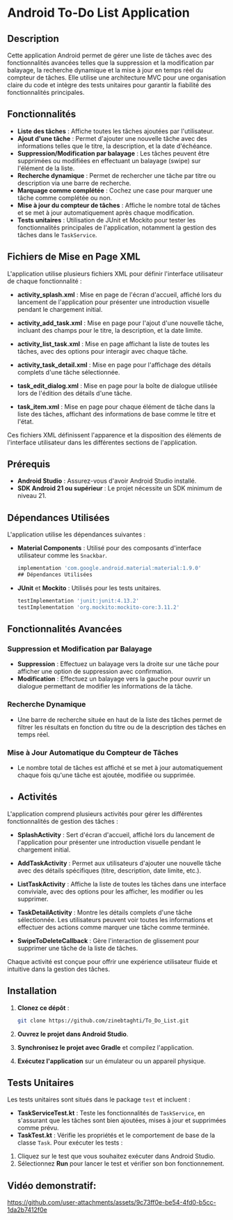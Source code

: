 # Android To-Do List Application

## Description
Cette application Android permet de gérer une liste de tâches avec des fonctionnalités avancées telles que la suppression et la modification par balayage, la recherche dynamique et la mise à jour en temps réel du compteur de tâches. Elle utilise une architecture MVC pour une organisation claire du code et intègre des tests unitaires pour garantir la fiabilité des fonctionnalités principales.

## Fonctionnalités
- **Liste des tâches** : Affiche toutes les tâches ajoutées par l'utilisateur.
- **Ajout d'une tâche** : Permet d'ajouter une nouvelle tâche avec des informations telles que le titre, la description, et la date d'échéance.
- **Suppression/Modification par balayage** : Les tâches peuvent être supprimées ou modifiées en effectuant un balayage (swipe) sur l'élément de la liste.
- **Recherche dynamique** : Permet de rechercher une tâche par titre ou description via une barre de recherche.
- **Marquage comme complétée** : Cochez une case pour marquer une tâche comme complétée ou non.
- **Mise à jour du compteur de tâches** : Affiche le nombre total de tâches et se met à jour automatiquement après chaque modification.
- **Tests unitaires** : Utilisation de JUnit et Mockito pour tester les fonctionnalités principales de l'application, notamment la gestion des tâches dans le `TaskService`.
## Fichiers de Mise en Page XML

L'application utilise plusieurs fichiers XML pour définir l'interface utilisateur de chaque fonctionnalité :

- **activity_splash.xml** : Mise en page de l'écran d'accueil, affiché lors du lancement de l'application pour présenter une introduction visuelle pendant le chargement initial.

- **activity_add_task.xml** : Mise en page pour l'ajout d'une nouvelle tâche, incluant des champs pour le titre, la description, et la date limite.

- **activity_list_task.xml** : Mise en page affichant la liste de toutes les tâches, avec des options pour interagir avec chaque tâche.

- **activity_task_detail.xml** : Mise en page pour l'affichage des détails complets d'une tâche sélectionnée.

- **task_edit_dialog.xml** : Mise en page pour la boîte de dialogue utilisée lors de l'édition des détails d'une tâche.

- **task_item.xml** : Mise en page pour chaque élément de tâche dans la liste des tâches, affichant des informations de base comme le titre et l'état.

Ces fichiers XML définissent l'apparence et la disposition des éléments de l'interface utilisateur dans les différentes sections de l'application.


## Prérequis

- **Android Studio** : Assurez-vous d'avoir Android Studio installé.
- **SDK Android 21 ou supérieur** : Le projet nécessite un SDK minimum de niveau 21.

## Dépendances Utilisées

L'application utilise les dépendances suivantes :

- **Material Components** : Utilisé pour des composants d'interface utilisateur comme les `Snackbar`.
  ```gradle
  implementation 'com.google.android.material:material:1.9.0'
  ## Dépendances Utilisées

- **JUnit** et **Mockito** : Utilisés pour les tests unitaires.
  ```gradle
  testImplementation 'junit:junit:4.13.2'
  testImplementation 'org.mockito:mockito-core:3.11.2'
## Fonctionnalités Avancées

### Suppression et Modification par Balayage

* **Suppression** : Effectuez un balayage vers la droite sur une tâche pour afficher une option de suppression avec confirmation.
* **Modification** : Effectuez un balayage vers la gauche pour ouvrir un dialogue permettant de modifier les informations de la tâche.

### Recherche Dynamique

* Une barre de recherche située en haut de la liste des tâches permet de filtrer les résultats en fonction du titre ou de la description des tâches en temps réel.

### Mise à Jour Automatique du Compteur de Tâches

* Le nombre total de tâches est affiché et se met à jour automatiquement chaque fois qu'une tâche est ajoutée, modifiée ou supprimée.
* ## Activités

L'application comprend plusieurs activités pour gérer les différentes fonctionnalités de gestion des tâches :

- **SplashActivity** : Sert d'écran d'accueil, affiché lors du lancement de l'application pour présenter une introduction visuelle pendant le chargement initial.

- **AddTaskActivity** : Permet aux utilisateurs d'ajouter une nouvelle tâche avec des détails spécifiques (titre, description, date limite, etc.).

- **ListTaskActivity** : Affiche la liste de toutes les tâches dans une interface conviviale, avec des options pour les afficher, les modifier ou les supprimer.

- **TaskDetailActivity** : Montre les détails complets d'une tâche sélectionnée. Les utilisateurs peuvent voir toutes les informations et effectuer des actions comme marquer une tâche comme terminée.

- **SwipeToDeleteCallback** : Gère l'interaction de glissement pour supprimer une tâche de la liste de tâches.

Chaque activité est conçue pour offrir une expérience utilisateur fluide et intuitive dans la gestion des tâches.

## Installation

1. **Clonez ce dépôt** :
   ```bash
   git clone https://github.com/zinebtaghti/To_Do_List.git
2. **Ouvrez le projet dans Android Studio**.

3. **Synchronisez le projet avec Gradle** et compilez l'application.

4. **Exécutez l'application** sur un émulateur ou un appareil physique.

## Tests Unitaires

Les tests unitaires sont situés dans le package `test` et incluent :

* **TaskServiceTest.kt** : Teste les fonctionnalités de `TaskService`, en s'assurant que les tâches sont bien ajoutées, mises à jour et supprimées comme prévu.
* **TaskTest.kt** : Vérifie les propriétés et le comportement de base de la classe `Task`.
Pour exécuter les tests :

1. Cliquez sur le test que vous souhaitez exécuter dans Android Studio.
2. Sélectionnez **Run** pour lancer le test et vérifier son bon fonctionnement.
## Vidéo demonstratif:

https://github.com/user-attachments/assets/9c73ff0e-be54-4fd0-b5cc-1da2b7412f0e







